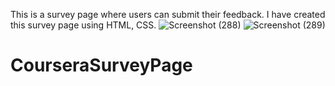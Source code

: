 This is a survey page where users can submit their feedback. I have created this survey page using HTML, CSS.
![Screenshot (288)](https://user-images.githubusercontent.com/120041887/211947036-d5d9cde9-c06b-4d38-815c-4953c0bdb576.png)
![Screenshot (289)](https://user-images.githubusercontent.com/120041887/211947037-46af8137-ff84-4c9f-8230-aba79a20b727.png)
# CourseraSurveyPage
